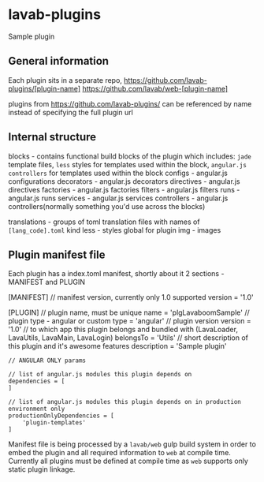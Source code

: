 # lavab-plugins
Sample plugin

## General information

Each plugin sits in a separate repo,
https://github.com/lavab-plugins/[plugin-name]
https://github.com/lavab/web-[plugin-name]

plugins from https://github.com/lavab-plugins/ can be referenced by name instead of specifying the full plugin url

## Internal structure

blocks - contains functional build blocks of the plugin which includes:
	`jade` template files,
	`less` styles for templates used within the block,
	`angular.js controllers` for templates used within the block
configs - angular.js configurations
decorators - angular.js decorators
directives - angular.js directives
factories - angular.js factories
filters - angular.js filters
runs - angular.js runs
services - angular.js services
controllers - angular.js controllers(normally something you'd use across the blocks)

translations - groups of toml translation files with names of `[lang_code].toml` kind
less - styles global for plugin
img - images

## Plugin manifest file

Each plugin has a index.toml manifest, shortly about it
2 sections - MANIFEST and PLUGIN

[MANIFEST]
	// manifest version, currently only 1.0 supported
	version = '1.0'

[PLUGIN]
	// plugin name, must be unique
	name = 'plgLavaboomSample'
	// plugin type - angular or custom
	type = 'angular'
	// plugin version
	version = '1.0'
	// to which app this plugin belongs and bundled with (LavaLoader, LavaUtils, LavaMain, LavaLogin)
	belongsTo = 'Utils'
	// short description of this plugin and it's awesome features
	description = 'Sample plugin'

	// ANGULAR ONLY params

	// list of angular.js modules this plugin depends on
    dependencies = [
    ]

	// list of angular.js modules this plugin depends on in production environment only
    productionOnlyDependencies = [
		'plugin-templates'
	]

Manifest file is being processed by a `lavab/web` gulp build system in order to embed the plugin and
all required information to `web` at compile time. Currently all plugins must be defined at compile time as `web`
supports only static plugin linkage.